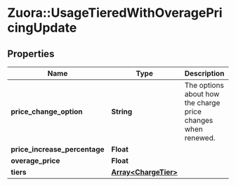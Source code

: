 # Zuora::UsageTieredWithOveragePricingUpdate

## Properties
Name | Type | Description | Notes
------------ | ------------- | ------------- | -------------
**price_change_option** | **String** | The options about how the charge price changes when renewed. | [optional] 
**price_increase_percentage** | **Float** |  | [optional] 
**overage_price** | **Float** |  | [optional] 
**tiers** | [**Array&lt;ChargeTier&gt;**](ChargeTier.md) |  | [optional] 


